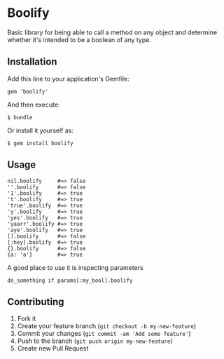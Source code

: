 # Boolify

Basic library for being able to call a method on any object and determine whether
it's intended to be a boolean of any type.

## Installation

Add this line to your application's Gemfile:

    gem 'boolify'

And then execute:

    $ bundle

Or install it yourself as:

    $ gem install boolify

## Usage

    nil.boolify     #=> false
    ''.boolify      #=> false
    '1'.boolify     #=> true
    't'.boolify     #=> true
    'true'.boolify  #=> true
    'y'.boolify     #=> true
    'yes'.boolify   #=> true
    'yaarr'.boolify #=> true
    'aye'.boolify   #=> true
    [].boolify      #=> false
    [:hey].boolify  #=> true
    {}.boolify      #=> false
    {a: 'a'}        #=> true

A good place to use it is inspecting parameters

    do_something if params[:my_bool].boolify


## Contributing

1. Fork it
2. Create your feature branch (`git checkout -b my-new-feature`)
3. Commit your changes (`git commit -am 'Add some feature'`)
4. Push to the branch (`git push origin my-new-feature`)
5. Create new Pull Request
